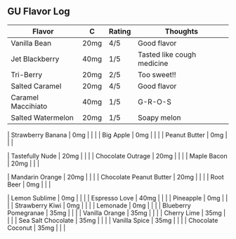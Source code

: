 
## GU Flavor Log

| Flavor | C | Rating | Thoughts |
|--------|---|--------|----------|
| Vanilla Bean | 20mg |4/5 | Good flavor |
| Jet Blackberry | 40mg | 1/5 | Tasted like cough medicine | 
| Tri-Berry | 20mg | 2/5 | Too sweet!! | 
| Salted Caramel | 20mg | 4/5 | Good flavor |
| Caramel Maccihiato | 40mg | 1/5 | G-R-O-S |
| Salted Watermelon | 20mg | 1/5 | Soapy melon |

| Strawberry Banana | 0mg | | |
| Big Apple | 0mg | | |
| Peanut Butter | 0mg | | |

| Tastefully Nude | 20mg | | |
| Chocolate Outrage | 20mg | | |
| Maple Bacon | 20mg | | |

| Mandarin Orange | 20mg | | |
| Chocolate Peanut Butter | 20mg | | |
| Root Beer | 0mg | | |

| Lemon Sublime | 0mg | | |
| Espresso Love | 40mg | | |
| Pineapple | 0mg | | |
| Strawberry Kiwi | 0mg | | |
| Lemonade | 0mg | | |
| Blueberry Pomegranae | 35mg | | |
| Vanilla Orange | 35mg | | |
| Cherry Lime | 35mg | | |
| Sea Salt Chocolate | 35mg | | |
| Vanilla Spice | 35mg | | |
| Chocolate Coconut | 35mg | | |
